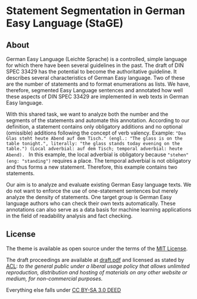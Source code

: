# Statement Segmentation in German Easy Language (StaGE)
## About
German Easy Language (Leichte Sprache) is a controlled, simple language for which there have been several guidelines in the past. The draft of DIN SPEC 33429 has the potential to become the authoritative guideline. It describes several characteristics of German Easy language. Two of these are the number of statements and to format enumerations as lists. We have, therefore, segmented Easy Language sentences and annotated how well these aspects of DIN SPEC 33429 are implemented in web texts in German Easy language. 

With this shared task, we want to analyze both the number and the segments of the statements and automate this annotation. According to our definition, a statement contains only obligatory additions and no optional (omissible) additions following the concept of verb valency.
Example: 
`"Das Glas steht heute Abend auf dem Tisch." (engl.: "The glass is on the table tonight.", literally: "the glass stands today evening on the table.") (Local adverbial: auf dem Tisch; temporal adverbial: heute Abend). `
In this example, the local adverbial is obligatory because `"stehen" (eng: "standing")` requires a place. The temporal adverbial is not obligatory and thus forms a new statement. Therefore, this example contains two statements.

Our aim is to analyze and evaluate existing German Easy language texts. We do not want to enforce the use of one-statement sentences but merely analyze the density of statements. One target group is German Easy language authors who can check their own texts automatically. These annotations can also serve as a data basis for machine learning applications in the field of readability analysis and fact checking.

## License
The theme is available as open source under the terms of the [MIT License](https://github.com/alshedivat/al-folio/blob/master/LICENSE).

The draft proceedings are available at [draft.pdf](./draft.pdf) and licensed as stated by [ACL](https://aclanthology.org/faq/copyright/): *to the general public under a liberal usage policy that allows unlimited reproduction, distribution and hosting of materials on any other website or medium, for non-commercial purposes.*

Everything else falls under [CC BY-SA 3.0 DEED](https://creativecommons.org/licenses/by-sa/3.0)